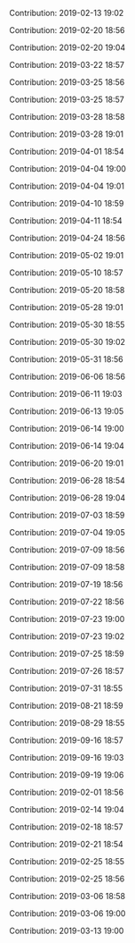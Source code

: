 Contribution: 2019-02-13 19:02

Contribution: 2019-02-20 18:56

Contribution: 2019-02-20 19:04

Contribution: 2019-03-22 18:57

Contribution: 2019-03-25 18:56

Contribution: 2019-03-25 18:57

Contribution: 2019-03-28 18:58

Contribution: 2019-03-28 19:01

Contribution: 2019-04-01 18:54

Contribution: 2019-04-04 19:00

Contribution: 2019-04-04 19:01

Contribution: 2019-04-10 18:59

Contribution: 2019-04-11 18:54

Contribution: 2019-04-24 18:56

Contribution: 2019-05-02 19:01

Contribution: 2019-05-10 18:57

Contribution: 2019-05-20 18:58

Contribution: 2019-05-28 19:01

Contribution: 2019-05-30 18:55

Contribution: 2019-05-30 19:02

Contribution: 2019-05-31 18:56

Contribution: 2019-06-06 18:56

Contribution: 2019-06-11 19:03

Contribution: 2019-06-13 19:05

Contribution: 2019-06-14 19:00

Contribution: 2019-06-14 19:04

Contribution: 2019-06-20 19:01

Contribution: 2019-06-28 18:54

Contribution: 2019-06-28 19:04

Contribution: 2019-07-03 18:59

Contribution: 2019-07-04 19:05

Contribution: 2019-07-09 18:56

Contribution: 2019-07-09 18:58

Contribution: 2019-07-19 18:56

Contribution: 2019-07-22 18:56

Contribution: 2019-07-23 19:00

Contribution: 2019-07-23 19:02

Contribution: 2019-07-25 18:59

Contribution: 2019-07-26 18:57

Contribution: 2019-07-31 18:55

Contribution: 2019-08-21 18:59

Contribution: 2019-08-29 18:55

Contribution: 2019-09-16 18:57

Contribution: 2019-09-16 19:03

Contribution: 2019-09-19 19:06

Contribution: 2019-02-01 18:56

Contribution: 2019-02-14 19:04

Contribution: 2019-02-18 18:57

Contribution: 2019-02-21 18:54

Contribution: 2019-02-25 18:55

Contribution: 2019-02-25 18:56

Contribution: 2019-03-06 18:58

Contribution: 2019-03-06 19:00

Contribution: 2019-03-13 19:00

